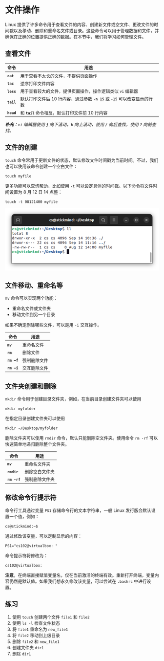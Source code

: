 # 文件操作

<div class="toc"></div>

Linux 提供了许多命令用于查看文件的内容、创建新文件或空文件、更改文件的时间戳以及移动、删除和重命名文件或目录。这些命令可以用于管理数据和文件，并确保在正确的位置提供正确的数据。在本节中，我们将学习如何管理文件。

## 查看文件


| 命令       | 用途                                                                           |
| ---------- | ------------------------------------------------------------------------------ |
| **`cat`**  | 用于查看不太长的文件，不提供页面操作                                           |
| **`tac`**  | 逆序打印文件内容                                                               |
| **`less`** | 用于查看较大的文件，提供页面操作，操作逻辑类似 `vi` 编辑器                     |
| **`tail`** | 默认打印文件后 10 行内容，通过参数 **`-n 15`** 或 **`-15`** 可以改变显示的行数 |
| **`head`** | 和 **`tail`** 命令相反，默认打印文件前 10 行内容                               |

_**补充**：`vi` 编辑器使用 **`j`** 向下滚动，**`k`** 向上滚动，使用 **`/`** 向后查找，使用 **`?`** 向前查找。_

## 文件的创建

`touch` 命令常用于更新文件的状态，默认修改文件时间戳为当前时间。不过，我们也可以使用该命令创建一个空白文件：

```
touch myfile
```

更多功能可以查询帮助，比如使用 `-t` 可以设定具体的时间戳。以下命令将文件时间设置为 8 月 12 日 14 点整：

```
touch -t 08121400 myfile
```

![touch](./assets/touch.png)

## 文件移动、重命名等

`mv` 命令可以实现两个功能：

- 重命名文件或文件夹
- 移动文件到另一个目录

如果不确定删除哪些文件，可以是用 `-i` 交互操作。

| 命令        | 用途         |
| ----------- | ------------ |
| **`mv`**    | 重命名文件   |
| **`rm`**    | 删除文件     |
| **`rm –f`** | 强制删除文件 |
| **`rm –i`** | 交互删除文件 |

## 文件夹创建和删除

`mkdir` 命令用于创建目录文件夹，例如，在当前目录创建文件夹可以使用

```
mkdir myfolder
```

在指定目录创建文件夹可以使用

```
mkdir ~/Desktop/myfolder
```

删除文件夹可以使用 `rmdir` 命令，默认只能删除空文件夹。使用命令 `rm -rf` 可以快速简单地递归删除整个文件夹。

| 命令         | 用途           |
| ------------ | -------------- |
| **`mv`**     | 重命名文件夹     |
| **`rmdir`**  | 删除空白文件夹 |
| **`rm -rf`** | 强制删除文件夹 |

## 修改命令行提示符

命令行工具通过变量 `PS1` 存储命令行的文本字符串，一般 Linux 发行版会默认设置一个值，例如：

```
cs@stickmind:~$ 
```

通过修改该变量，可以定制显示的内容：

```
PS1="cs102@virtualbox: "
```

命令提示符将修改为：

```
cs102@virtualbox: 
```

**注意**，在终端直接赋值变量名，仅在当前激活的终端有效。重新打开终端，变量内容仍然是默认值。如果我们想永久修改该变量，可以尝试在 `.bashrc` 中进行设置。

## 练习
 
1. 使用 `touch` 创建两个文件 `file1` 和 `file2`
2. 使用 `ls -l` 检查文件状态
3. 将 `file1` 重命名为 `new_file1`
4. 将 `file2` 移动到上级目录
5. 删除 `file2` 和 `new_file1`
6. 创建文件夹 `dir1`
7. 删除 `dir1`
